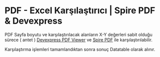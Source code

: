 # PDF - Excel Karşılaştırıcı | Spire PDF & Devexpress 


PDF Sayfa boyutu ve karşılaştırılacak alanların X-Y değerleri sabit olduğu sürece ( antet ) 
[Devexpress PDF Viewer](https://docs.devexpress.com/WindowsForms/15216/controls-and-libraries/pdf-viewer) ve [Spire PDF](https://www.e-iceblue.com/Tutorials/Spire.PDF/Spire.PDF-Program-Guide/Spire.PDF-Program-Guide-Content.html) ile karşılaştırılabilir. 

Karşılaştırma işlemleri tamamlandıktan sonra sonuç Datatable olarak alınır. 





